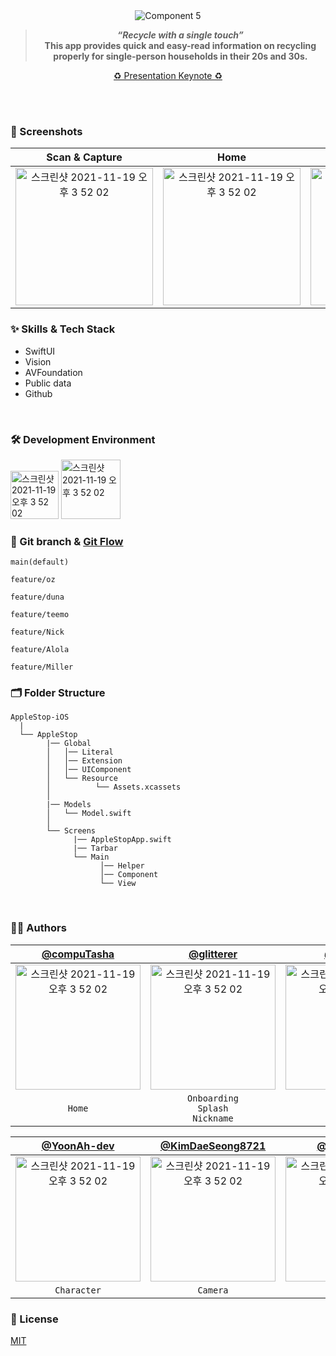 
<br/>
<br/>

<div align="center"> 
  
![Component 5](https://user-images.githubusercontent.com/55099365/163678182-962ae0c3-4aed-4b43-9e57-447ce6aa53e4.png)

> _**“Recycle with a single touch”**_ <br/>
> **This app provides quick and easy-read information on recycling properly for single-person households in their 20s and 30s.**

[♻️ Presentation Keynote ♻️](https://github.com/AppleStop/AppleStop-iOS/blob/main/Sugeottakdae-keynote.zip)
  
</div>

<br/>
<br/>


### 📱 Screenshots

| Scan & Capture | Home | Guide | Collect |
|:---:|:---:|:---:|:---:|
|<img width="220" alt="스크린샷 2021-11-19 오후 3 52 02" src="https://user-images.githubusercontent.com/55099365/163677966-582f61f2-1831-4940-b3b5-f608adc51d6a.png">|<img width="220" alt="스크린샷 2021-11-19 오후 3 52 02" src="https://user-images.githubusercontent.com/55099365/163677906-dedee42c-6650-4953-9a41-73214a785cbd.png">|<img width="220" alt="스크린샷 2021-11-19 오후 3 52 02" src="https://user-images.githubusercontent.com/55099365/163677928-0aacb3e5-e5fc-48b0-9514-a0535a4703a3.png">|<img width="220" alt="스크린샷 2021-11-19 오후 3 52 02" src="https://user-images.githubusercontent.com/55099365/163677923-a3988871-b6c1-4af0-a3b3-1299f14849d0.png">|

### :sparkles: Skills & Tech Stack
* SwiftUI
* Vision
* AVFoundation
* Public data
* Github

<br/>

### 🛠 Development Environment

<img width="77" alt="스크린샷 2021-11-19 오후 3 52 02" src="https://img.shields.io/badge/iOS-15.0+-silver"> <img width="95" alt="스크린샷 2021-11-19 오후 3 52 02" src="https://img.shields.io/badge/Xcode-13.3-blue">

### 🔀 Git branch & [Git Flow](https://techblog.woowahan.com/2553/)

```
main(default)

feature/oz

feature/duna

feature/teemo

feature/Nick

feature/Alola

feature/Miller
```

### 🗂 Folder Structure

```
AppleStop-iOS
  |
  └── AppleStop
        |── Global
        │   │── Literal
        │   │── Extension
        │   │── UIComponent
        │   └── Resource
        │          └── Assets.xcassets
        │
        |── Models
        │   └── Model.swift
        │
        └── Screens
              |── AppleStopApp.swift
              |── Tarbar
              └── Main
                    │── Helper
                    │── Component
                    └── View
```

<br/>

  
### 🧑‍💻 Authors

<div align="center"> 
  
| [@compuTasha](https://github.com/compuTasha) | [@glitterer](https://github.com/glitterer) | [@sy5072](https://github.com/sy5072) |
|:---:|:---:|:---:|
|<img width="200" alt="스크린샷 2021-11-19 오후 3 52 02" src="https://user-images.githubusercontent.com/55099365/163679179-08e7bb38-685a-432b-89ff-a25c09030591.png">|<img width="200" alt="스크린샷 2021-11-19 오후 3 52 02" src="https://user-images.githubusercontent.com/55099365/163679186-b6e43e2f-1e86-4e56-a7b0-cd7ad5d6b0fe.png">|<img width="200" alt="스크린샷 2021-11-19 오후 3 52 02" src="https://user-images.githubusercontent.com/55099365/163679185-d4a8fc59-eda2-415a-a6f5-8975003ec988.png">|
| `Home` | `Onboarding` <br/> `Splash` <br/> `Nickname` | `Setting` |

[@YoonAh-dev](https://github.com/YoonAh-dev) | [@KimDaeSeong8721](https://github.com/KimDaeSeong8721) | [@teethemoji](https://github.com/teethemoji) |
|:---:|:---:|:---:|
|<img width="200" alt="스크린샷 2021-11-19 오후 3 52 02" src="https://user-images.githubusercontent.com/55099365/163679182-bdd9a9d1-78ce-45af-b5b8-6f810ac0afdc.png">|<img width="200" alt="스크린샷 2021-11-19 오후 3 52 02" src="https://user-images.githubusercontent.com/55099365/163679183-0bf3860d-a185-4fed-bd63-52d6fd55b272.png">|<img width="200" alt="스크린샷 2021-11-19 오후 3 52 02" src="https://user-images.githubusercontent.com/55099365/163679187-46e2f82b-453d-4710-9a10-7a9fec2a7518.png">|
| `Character` | `Camera` | `Guide` |

</div>

### :lock_with_ink_pen: License

[MIT](https://choosealicense.com/licenses/mit/)
